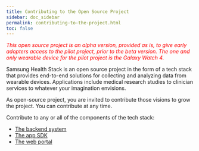 ```yaml
---
title: Contributing to the Open Source Project
sidebar: doc_sidebar
permalink: contributing-to-the-project.html
toc: false
---
```


<span style="color:red">*This open source project is an alpha version, provided as is, to give early adopters access to the pilot project, prior to the beta version. The one and only wearable device for the pilot project is the Galaxy Watch 4.*</span>

Samsung Health Stack is an open source project in the form of a tech stack that provides end-to-end solutions for collecting and analyzing data from wearable devices. Applications include medical research studies to clinician services to whatever your imagination envisions.

As open-source project, you are invited to contribute those visions to grow the project. You can contribute at any time.

Contribute to any or all of the components of the tech stack:

- [The backend system](https://github.com/S-HealthStack/backend-system)
- [The app SDK](https://github.com/S-HealthStack/app-sdk)
- [The web portal](https://github.com/S-HealthStack/web-portal)
